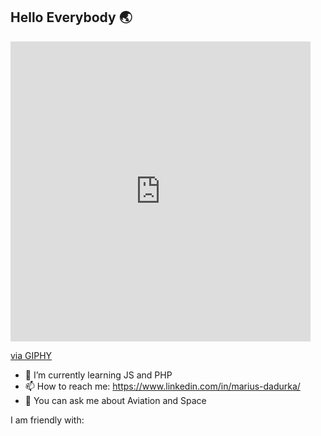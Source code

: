 ##                                                    Hello Everybody 🌏

<iframe src="https://giphy.com/embed/NcX5bAU7qyPPCJfruF" width="480" height="480" frameBorder="0" class="giphy-embed" allowFullScreen></iframe><p><a href="https://giphy.com/stickers/Yappa-yappa-yapproved-yappabe-NcX5bAU7qyPPCJfruF">via GIPHY</a></p>

- 🌱 I’m currently learning JS and PHP
- 📫 How to reach me: https://www.linkedin.com/in/marius-dadurka/
- 💬 You can ask me about Aviation and Space 

I am friendly with:


<!--
**MariusKuria/MariusKuria** is a ✨ _special_ ✨ repository because its `README.md` (this file) appears on your GitHub profile.

Here are some ideas to get you started:

- 🔭 I’m currently working on ...

- 👯 I’m looking to collaborate on ...
- 🤔 I’m looking for help with ...
- 💬 Ask me about ...

- 😄 Pronouns: ...
- ⚡ Fun fact: ...
-->
